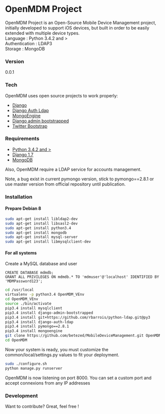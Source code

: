 # OpenMDM Project

OpenMDM Project is an Open-Source Mobile Device Management project, initially developed to support iOS devices, but built in order to be easily extended with multiple device types.  
Language : Python 3.4.2 and >  
Authentication : LDAP3  
Storage : MongoDB  

### Version

0.0.1

### Tech

OpenMDM uses open source projects to work properly:

* [Django](https://www.djangoproject.com/)  
* [Django Auth Ldap](https://pypi.python.org/pypi/django-auth-ldap/1.2.5)
* [MongoEngine](https://pypi.python.org/pypi/mongoengine/0.8.7)
* [Django admin bootstrapped](https://pypi.python.org/pypi/django-admin-bootstrapped/)
* [Twitter Bootstrap](http://twitter.github.com/bootstrap/)  

### Requirements

* [Python 3.4.2 and >](https://www.python.org/downloads/release/python-343/)
* [Django 1.7](https://docs.djangoproject.com/fr/1.7/topics/install/)
* [MongoDB](https://www.mongodb.org/)  

Also, OpenMDM require a LDAP service for accounts management.

Note, a bug exist in current pymongo version, stick to pymongo==2.8.1 or use master version from official repository until publication.

### Installation

#### Prepare Debian 8
```sh
sudo apt-get install libldap2-dev
sudo apt-get install libsasl2-dev
sudo apt-get install python3.4
sudo apt-get install mongodb
sudo apt-get install mysql-server
sudo apt-get install libmysqlclient-dev
```

#### For all systems

Create a MySQL database and user
```mysql
CREATE DATABASE mdmdb;
GRANT ALL PRIVILEGES ON mdmdb.* TO 'mdmuser'@'localhost' IDENTIFIED BY 'MDMPassword123';
```

```sh
cd /usr/local
virtualenv -p python3.4 OpenMDM_VEnv
cd OpenMDM_VEnv
source ./bin/activate
pip3.4 install mysqlclient
pip3.4 install django-admin-bootstrapped
pip3.4 install git+https://github.com/rbarrois/python-ldap.git@py3
pip3.4 install django-auth-ldap
pip3.4 install pymongo==2.8.1
pip3.4 install mongoengine
git clone https://github.com/betezed/MobileDeviceManagement.git OpenMDM
cd OpenMDM
```
Now your system is ready, you must customize the common/local/settings.py values to fit your deployment.

```sh
sudo ./configure.sh
python manage.py runserver
```
OpenMDM is now listening on port 8000.
You can set a custom port and accept connexions from any IP addresses

### Development

Want to contribute? Great, feel free !

